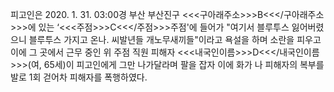 피고인은 2020. 1. 31. 03:00경 부산 부산진구 <<<구아래주소>>>B<<</구아래주소>>>에 있는 ‘<<<주점>>>C<<</주점>>>주점'에 들어가 "여기서 블루투스 잃어버렸으니 블루투스 가지고 온나. 씨발년들 개노무새끼들"이라고 욕설을 하며 소란을 피우고 이에 그 곳에서 근무 중인 위 주점 직원 피해자 <<<내국인이름>>>D<<</내국인이름>>>(여, 65세)이 피고인에게 그만 나가달라며 팔을 잡자 이에 화가 나 피해자의 복부를 발로 1회 걷어차 피해자를 폭행하였다.